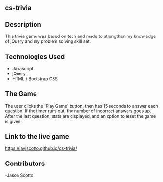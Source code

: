 ## cs-trivia

## Description
This trivia game was based on tech and made to strengthen my knowledge of jQuery and my problem solving skill set.

## Technologies Used
- Javascript
- jQuery
- HTML / Bootstrap CSS

## The Game
The user clicks the 'Play Game' button, then has 15 seconds to answer each question. If the timer runs out, the number of incorrect answers goes up. 
After the last question, stats are displayed, and an option to reset the game is given.

## Link to the live game
https://jayjscotto.github.io/cs-trivia/

## Contributors
-Jason Scotto
